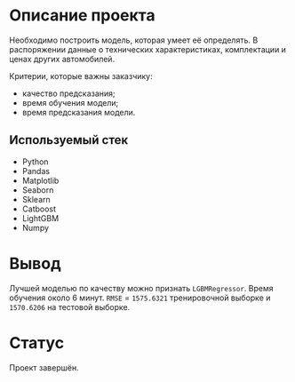 # Описание проекта

Необходимо построить модель, которая умеет её определять. В распоряжении данные о технических характеристиках, комплектации и ценах других автомобилей.

Критерии, которые важны заказчику:

- качество предсказания;
- время обучения модели;
- время предсказания модели.

## Используемый стек

- Python
- Pandas
- Matplotlib
- Seaborn
- Sklearn
- Catboost
- LightGBM
- Numpy

# Вывод

Лучшей моделью по качеству можно признать `LGBMRegressor`. Время обучения около 6 минут. `RMSE` \= `1575.6321` тренировочной выборке и `1570.6206` на тестовой выборке.

# Статус

Проект завершён.